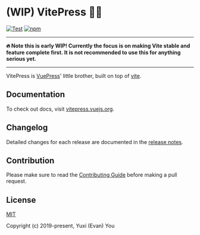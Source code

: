 # (WIP) VitePress 📝💨

[![Test](https://github.com/vuejs/vitepress/workflows/Unit%20Test/badge.svg)](https://github.com/vuejs/vitepress/actions)
[![npm](https://img.shields.io/npm/v/vitepress)](https://www.npmjs.com/package/vitepress)

---

**:fire: Note this is early WIP! Currently the focus is on making Vite stable and feature complete first. It is not recommended to use this for anything serious yet.**

---

VitePress is [VuePress](http://vuepress.vuejs.org/)' little brother, built on top of [vite](https://github.com/vuejs/vite).

## Documentation

To check out docs, visit [vitepress.vuejs.org](https://vitepress.vuejs.org).

## Changelog

Detailed changes for each release are documented in the [release notes](https://github.com/vuejs/vitepress/releases).

## Contribution

Please make sure to read the [Contributing Guide](./.github/contributing.md) before making a pull request.

## License

[MIT](https://opensource.org/licenses/MIT)

Copyright (c) 2019-present, Yuxi (Evan) You
